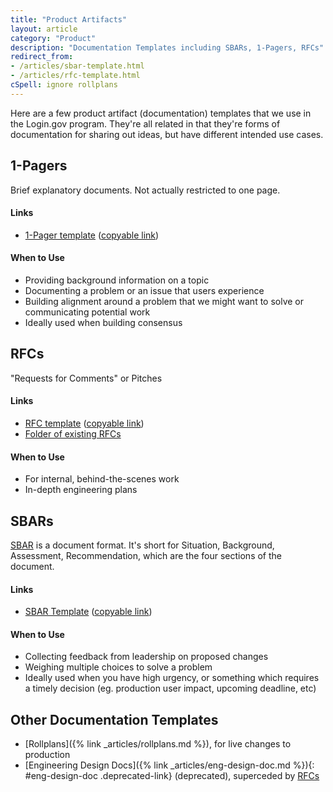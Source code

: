 ```yaml
---
title: "Product Artifacts"
layout: article
category: "Product"
description: "Documentation Templates including SBARs, 1-Pagers, RFCs"
redirect_from:
- /articles/sbar-template.html
- /articles/rfc-template.html
cSpell: ignore rollplans
---
```


Here are a few product artifact (documentation) templates that we use in the
Login.gov program. They're all related in that they're forms of documentation
for sharing out ideas, but have different intended use cases.

## 1-Pagers

Brief explanatory documents. Not actually restricted to one page.

#### Links

- [1-Pager template][1pager-template] ([copyable link][1pager-copy])

[1pager-template]: https://docs.google.com/document/d/1NLkakiwbVm4FxUiJ1pWb-daYb1QLP10XoofDd-62TZU/edit
[1pager-copy]: https://docs.google.com/document/d/1NLkakiwbVm4FxUiJ1pWb-daYb1QLP10XoofDd-62TZU/copy

#### When to Use

- Providing background information on a topic
- Documenting a problem or an issue that users experience
- Building alignment around a problem that we might want to solve or communicating potential work 
- Ideally used when building consensus






## RFCs

"Requests for Comments" or Pitches

#### Links

- [RFC template][rfc-template] ([copyable link][rfc-copy])
- [Folder of existing RFCs][rfc-folder]

[rfc-template]: https://docs.google.com/document/d/1-M5Iy_z2M0gfZJTd_JJfHaToa8HRc8E40fJpgCFRSjc/edit
[rfc-copy]: https://docs.google.com/document/d/1-M5Iy_z2M0gfZJTd_JJfHaToa8HRc8E40fJpgCFRSjc/copy
[rfc-folder]: https://drive.google.com/drive/folders/1Oo_Y2oIvRwIEzPPmki1g0cHcheBWGlUS

#### When to Use

- For internal, behind-the-scenes work
- In-depth engineering plans





## SBARs

[SBAR](https://en.wikipedia.org/wiki/SBAR) is a document format. It's short for Situation, Background, Assessment, Recommendation, which are the four sections of the document.

#### Links

- [SBAR Template][sbar-template] ([copyable link][sbar-copy])

[sbar-template]: https://docs.google.com/document/d/1zP9OMNrDs88kSqcJSeUhH5Q4jQ7uWpFYki1WmuM7fXs/edit
[sbar-copy]: https://docs.google.com/document/d/1zP9OMNrDs88kSqcJSeUhH5Q4jQ7uWpFYki1WmuM7fXs/copy


#### When to Use

- Collecting feedback from leadership on proposed changes
- Weighing multiple choices to solve a problem
- Ideally used when you have high urgency, or something which requires a timely decision (eg. production user impact, upcoming deadline, etc)





## Other Documentation Templates

- [Rollplans]({% link _articles/rollplans.md %}), for live changes to production
- [Engineering Design Docs]({% link _articles/eng-design-doc.md %}){: #eng-design-doc .deprecated-link} (deprecated), superceded by [RFCs](#rfcs)
